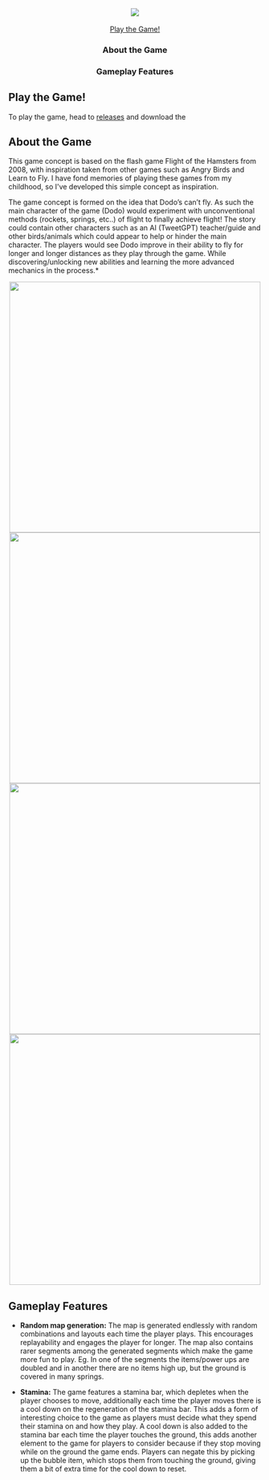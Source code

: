 <div align="center">
  <img src="https://github.com/4-ziz/dodo-fly-game/assets/54356947/b6192c74-2a5d-4cc2-93c6-b021598b4c0a"/>
</div>

</br>

<div align="center">
<a href=""> Play the Game! </a>  
<h3> About the Game </h3> 
<h3> Gameplay Features </h3> 
</div>

## Play the Game!

To play the game, head to [releases](https://github.com/4-ziz/dodo-fly-game/releases) and download the 

## About the Game

This game concept is based on the flash game Flight of the Hamsters from 2008, with inspiration taken from other games such as Angry Birds and Learn to Fly. I have fond memories of playing these games from my childhood, so I've developed this simple concept as inspiration.

The game concept is formed on the idea that Dodo’s can’t fly. As such the main character of the game (Dodo) would experiment with unconventional methods (rockets, springs, etc..) of flight to finally achieve flight! The story could contain other characters such as an AI (TweetGPT) teacher/guide and other birds/animals which could appear to help or hinder the main character. The players would see Dodo improve in their ability to fly for longer and longer distances as they play through the game. While discovering/unlocking new abilities and learning the more advanced mechanics in the process.*

<div align="center">
  <img src="https://github.com/4-ziz/dodo-fly-game/assets/54356947/4b3baca1-8d50-4de9-a171-389157c5b991" width="500" />
  <img src="https://github.com/4-ziz/dodo-fly-game/assets/54356947/8d98fc2c-00b3-4f62-814c-13fb438a1aa0" width="500" /> 
  <img src="https://github.com/4-ziz/dodo-fly-game/assets/54356947/6b48724f-d522-4f90-8cd9-e5a73a2e00f7" width="500" />
  <img src="https://github.com/4-ziz/dodo-fly-game/assets/54356947/b557d730-4105-48db-a789-06d396c31357" width="500" />
</div>

## Gameplay Features

- **Random map generation:**
The map is generated endlessly with random combinations and layouts each time the player plays. This encourages replayability and engages the player for longer. The map also contains rarer segments among the generated segments which make the game more fun to play. Eg. In one of the segments the items/power ups are doubled and in another there are no items high up, but the ground is covered in many springs.

- **Stamina:**
The game features a stamina bar, which depletes when the player chooses to move, additionally each time the player moves there is a cool down on the regeneration of the stamina bar. This adds a form of interesting choice to the game as players must decide what they spend their stamina on and how they play.
A cool down is also added to the stamina bar each time the player touches the ground, this adds another element to the game for players to consider because if they stop moving while on the ground the game ends. Players can negate this by picking up the bubble item, which stops them from touching the ground, giving them a bit of extra time for the cool down to reset. 


 
